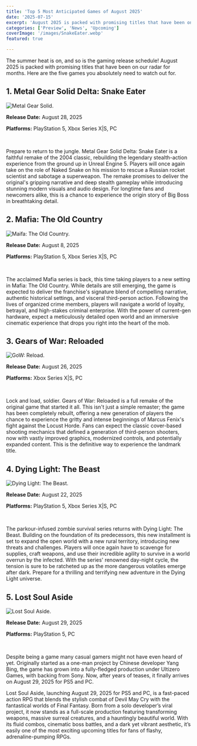 ```yaml
---
title: 'Top 5 Most Anticipated Games of August 2025'
date: '2025-07-15'
excerpt: 'August 2025 is packed with promising titles that have been on our radar for months. Here are the five games you absolutely need to watch out for.'
categories: ['Preview', 'News', 'Upcoming']
coverImage: '/images/SnakeEater.webp'
featured: true

---
```


The summer heat is on, and so is the gaming release schedule! August 2025 is packed with promising titles that have been on our radar for months. Here are the five games you absolutely need to watch out for.

## 1. Metal Gear Solid Delta: Snake Eater

![Metal Gear Solid.](/images/SnakeEater.webp)


**Release Date:** August 28, 2025

**Platforms:** PlayStation 5, Xbox Series X|S, PC

&nbsp;

Prepare to return to the jungle. Metal Gear Solid Delta: Snake Eater is a faithful remake of the 2004 classic, rebuilding the legendary stealth-action experience from the ground up in Unreal Engine 5. Players will once again take on the role of Naked Snake on his mission to rescue a Russian rocket scientist and sabotage a superweapon. The remake promises to deliver the original's gripping narrative and deep stealth gameplay while introducing stunning modern visuals and audio design. For longtime fans and newcomers alike, this is a chance to experience the origin story of Big Boss in breathtaking detail.

## 2. Mafia: The Old Country

![Maifa: The Old Country.](/images/mafiaoldcountry.jpg)

**Release Date:** August 8, 2025

**Platforms:** PlayStation 5, Xbox Series X|S, PC

&nbsp;

The acclaimed Mafia series is back, this time taking players to a new setting in Mafia: The Old Country. While details are still emerging, the game is expected to deliver the franchise's signature blend of compelling narrative, authentic historical settings, and visceral third-person action. Following the lives of organized crime members, players will navigate a world of loyalty, betrayal, and high-stakes criminal enterprise. With the power of current-gen hardware, expect a meticulously detailed open world and an immersive cinematic experience that drops you right into the heart of the mob.

## 3. Gears of War: Reloaded

![GoW: Reload.](/images/GoWreloaded.jpg)


**Release Date:** August 26, 2025

**Platforms:** Xbox Series X|S, PC

&nbsp;

Lock and load, soldier. Gears of War: Reloaded is a full remake of the original game that started it all. This isn't just a simple remaster; the game has been completely rebuilt, offering a new generation of players the chance to experience the gritty and intense beginnings of Marcus Fenix's fight against the Locust Horde. Fans can expect the classic cover-based shooting mechanics that defined a generation of third-person shooters, now with vastly improved graphics, modernized controls, and potentially expanded content. This is the definitive way to experience the landmark title.

## 4. Dying Light: The Beast

![Dying Light: The Beast.](/images/DyingLightTheBeast.png)

**Release Date:** August 22, 2025

**Platforms:** PlayStation 5, Xbox Series X|S, PC

&nbsp;

The parkour-infused zombie survival series returns with Dying Light: The Beast. Building on the foundation of its predecessors, this new installment is set to expand the open world with a new rural territory, introducing new threats and challenges. Players will once again have to scavenge for supplies, craft weapons, and use their incredible agility to survive in a world overrun by the infected. With the series' renowned day-night cycle, the tension is sure to be ratcheted up as the more dangerous volatiles emerge after dark. Prepare for a thrilling and terrifying new adventure in the Dying Light universe.

## 5. Lost Soul Aside

![Lost Soul Aside.](/images/LostSoulAside.jpg)

**Release Date:** August 29, 2025

**Platforms:** PlayStation 5, PC

&nbsp;

Despite being a game many casual gamers might not have even heard of yet. Originally started as a one-man project by Chinese developer Yang Bing, the game has grown into a fully-fledged production under Ultizero Games, with backing from Sony. Now, after years of teases, it finally arrives on August 29, 2025 for PS5 and PC.

Lost Soul Aside, launching August 29, 2025 for PS5 and PC, is a fast-paced action RPG that blends the stylish combat of Devil May Cry with the fantastical worlds of Final Fantasy. Born from a solo developer’s viral project, it now stands as a full-scale production featuring transforming weapons, massive surreal creatures, and a hauntingly beautiful world. With its fluid combos, cinematic boss battles, and a dark yet vibrant aesthetic, it’s easily one of the most exciting upcoming titles for fans of flashy, adrenaline-pumping RPGs.